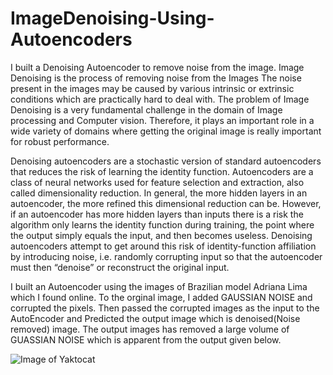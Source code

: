 # ImageDenoising-Using-Autoencoders
I built a Denoising Autoencoder to remove noise from the image. Image Denoising is the process of removing noise from the Images  The noise present in the images may be caused by various intrinsic or extrinsic conditions which are practically hard to deal with. The problem of Image Denoising is a very fundamental challenge in the domain of Image processing and Computer vision. Therefore, it plays an important role in a wide variety of domains where getting the original image is really important for robust performance. 

Denoising autoencoders are a stochastic version of standard autoencoders that reduces the risk of learning the identity function. Autoencoders are a class of neural networks used for feature selection and extraction, also called dimensionality reduction. In general, the more hidden layers in an autoencoder, the more refined this dimensional reduction can be. However, if an autoencoder has more hidden layers than inputs there is a risk the algorithm only learns the identity function during training, the point where the output simply equals the input, and then becomes useless.
Denoising autoencoders attempt to get around this risk of identity-function affiliation by introducing noise, i.e. randomly corrupting input so that the autoencoder must then “denoise” or reconstruct the original input.

I built an Autoencoder using the images of Brazilian model Adriana Lima which I found online. To the orginal image, I added GAUSSIAN NOISE and corrupted the pixels. Then passed the corrupted images as the input to the AutoEncoder and Predicted the output image which is denoised(Noise removed) image. The output images has removed a large volume of GUASSIAN NOISE which is apparent from the output given below.

![Image of Yaktocat](https://github.com/AdityaIyer2609/ImageDenoising-Using-Autoencoders.git)
